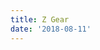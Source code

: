 ```yaml
---
title: Z Gear
date: '2018-08-11'
---
```


<script>
    import { page } from '$app/stores';
    const slug = $page.url.pathname;
    import Title from '$lib/components/Title.svelte'
    import Figure from '$lib/components/Figure.svelte'
</script>

<Title title="Z Gear" color="blue" align="center" />

## A retail site full of features

<Figure imgUrl={`${slug}showcase.jpg`} altname="Images of Z Gear retail web site features" caption="Z Gear web site features" figClass="title"/>

A retail site for a purveyor of accessories for the GoPro camera. I Beginning with a logo design, I walked Z Gear through a creative process that yielded merchandise designs and a highly interactive retail site. This site utilized many features including a content Management system (CMS), responsive layouts, mapped locations of stores, and 3D rotatable images of their products.
